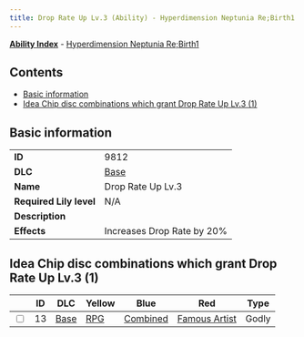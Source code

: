 ```yaml
---
title: Drop Rate Up Lv.3 (Ability) - Hyperdimension Neptunia Re;Birth1
---
```


[**Ability Index**](/neptunia/rb1/ability/index.html) - [Hyperdimension Neptunia Re;Birth1](/neptunia/rb1)

## Contents

- [Basic information](#basic-information)
- [Idea Chip disc combinations which grant Drop Rate Up Lv.3 (1)](#idea-chip-disc-combinations-which-grant-drop-rate-up-lv3-1)

## Basic information

|   |   |
| -- | -- |
| **ID** | 9812 |
| **DLC** | [Base](/neptunia/rb1/dlc/1-base.html) |
| **Name** | Drop Rate Up Lv.3 |
| **Required Lily level** | N/A |
| **Description** |  |
| **Effects** | Increases Drop Rate by 20% |


## Idea Chip disc combinations which grant Drop Rate Up Lv.3 (1)

|    | ID | DLC | Yellow | Blue | Red | Type |
| -- | -- | --- | ------ | ---- | --- | ---- |
| <input type="checkbox" id="rb1-item-1-13" class="trackbox" /> | 13 | [Base](/neptunia/rb1/dlc/1-base.html) | [RPG](/neptunia/rb1/item/1-5006-rpg.html) | [Combined](/neptunia/rb1/item/1-5096-combined.html) | [Famous Artist](/neptunia/rb1/item/1-5152-famous-artist.html) | Godly |
